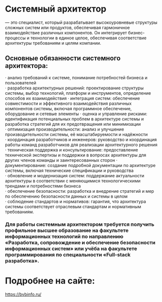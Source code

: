 # Системный архитектор
— это специалист, который разрабатывает высокоуровневые структуры сложных систем или продуктов, обеспечивая гармоничное взаимодействие различных компонентов. Он интегрирует бизнес-процессы и технологии в единое целое, обеспечивая соответствие архитектуры требованиям и целям компании. 
## Основные обязанности системного архитектора:
·       анализ требований к системе, понимание потребностей бизнеса и пользователей  
·       разработка архитектурных решений: проектирование структуры системы, выбор технологий, платформ и инструментов, определение способов их взаимодействия 
·       интеграция систем: обеспечение совместимости и эффективного взаимодействия различных компонентов системы, включая программное обеспечение, оборудование и сетевые элементы 
·       оценка и управление рисками: идентификация потенциальных проблем в архитектуре системы и разработка стратегий для их предотвращения или минимизации  
·       оптимизация производительности: анализ и улучшение производительности системы, её масштабируемости и надёжности  
·       координация разработчиков и инженеров: руководство и координация работы команд разработчиков для реализации архитектурного решения  
·       техническая поддержка и консультирование: предоставление технической экспертизы и поддержки в вопросах архитектуры для других членов команды и заинтересованных сторон 
·       документирование: создание подробной документации по архитектуре системы, включая технические спецификации и руководства  
·       обновление и модернизация систем: поддержание актуальности архитектуры в соответствии с меняющимися технологическими трендами и потребностями бизнеса  
·       обеспечение безопасности: разработка и внедрение стратегий и мер по обеспечению безопасности данных и системы в целом  
·       соблюдение стандартов и нормативов: гарантия, что архитектура системы соответствует отраслевым стандартам и нормативным требованиям.  
### Для работы системным архитектором требуется получить профильное высшее образование на факультете информационных технологий по направлению «Разработка, сопровождение и обеспечение безопасности информационных систем» или учёба на факультете программирования по специальности «Full-stack разработка».
# Подробнее на сайте:  
<https://bvbinfo.ru/>
